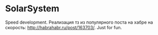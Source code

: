 # SolarSystem

Speed development. Реализация тз из популярного поста на хабре на скорость: http://habrahabr.ru/post/163703/. Just for fun.
